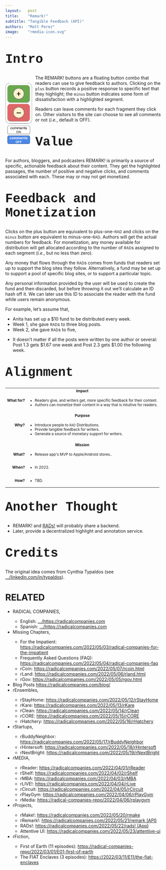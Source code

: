 ```yaml
---
layout:   post
title:    "Remark!"
subtitle: "Tangible Feedback (API)"
authors:  "Matt Perez"
image:    "rmedia-icon.svg"
---
```


<div style="display: none; ">
 <p>For authors, bloggers, and podcasters REMARK! is primarily a source of specific, actionable feedback about their content. They get the highlighted passages, the number of positive and negative clicks, and comments associated with each. These may or may not get monetized.</p>
</div>

<h1 style="font-size:40px; font-family:Courier New, monospace; margin-top:40px; ">Intro</h1>
 <img src="/assets/img/remark-buttons-vertical.svg" style="height:14em; float:left; padding:25px 10px 0 0; ">
 <p>The REMARK! buttons are a floating button combo that readers can use to give feedback to authors. Clicking on the <code>plus</code> button records a positive response to specific text that they highlight; the <code>minus</code> button indicates some form of dissatisfaction with a highlighted segment.</p>
 <p>Readers can leave comments for each fragment they click on. Other visitors to the site can choose to see all comments or not (<em>i.e.</em>, default is OFF).</p>

<h1 style="font-size:40px; font-family:Courier New, monospace; margin-top:40px; ">Value</h1>
 <p>For authors, bloggers, and podcasters REMARK! is primarily a source of specific, actionable feedback about their content. They get the highlighted passages, the number of positive and negative clicks, and comments associated with each. These may or may not get monetized.</p>

<h1 style="font-size:40px; font-family:Courier New, monospace; margin-top:40px; ">Feedback and Monetization</h1>
 <p>Clicks on the plus button are equivalent to plus-one-<span style="font-size:smaller; ">RAD</span> and clicks on the <code>minus</code> button are equivalent to minus-one-<span style="font-size:smaller; ">RAD</span>. Authors will get the actual numbers for feedback. For monetization, any money available for distribution will get allocated according to the number of <span style="font-size:smaller; ">RAD</span>s assigned to each segment (<em>i.e.</em>, but no less than zero).</p>
 <p>Any money that flows through the <span style="font-size:smaller; ">RAD</span>s comes from funds that readers set up to support the blog sites they follow. Alternatively, a fund may be set up to support a pool of specific blog sites, or to support a particular topic.</p>
 <p>Any personal information provided by the user will be used to create the fund and then discarded, but before throwing it out we’ll calculate an ID hash off it. We can later use this ID to associate the reader with the fund while users remain anonymous.</p>
 <p>For example, let’s assume that,</p>
 <ul>
  <li>Anita has set up a $10 fund to be distributed every week.</li>
  <li>Week 1, she gave <span style="font-size:smaller; ">RAD</span>s to three blog posts.</li>
  <li>Week 2, she gave <span style="font-size:smaller; ">RAD</span>s to five,</li>
 </ul>
 <ul>
  <li>It doesn’t matter if all the posts were written by one author or several: Post 1.3 gets $1.67 one week and Post 2.3 gets $1.00 the following week.</li>
 </ul>

<h1 style="font-size:40px; font-family:Courier New, monospace; margin-top:40px; ">Alignment</h1>
 <table>
 <tbody style="font-size:smaller; vertical-align:top; ">
  <tr>
   <td colspan="2" style="text-align:center; font-weight:bold; ">Impact</td>
  </tr>
  <tr>
   <td>
    <p style="text-align:right; font-weight:bold; ">What for?</p>
   </td>
   <td>
    <ul>
     <li>Readers give, and writers get, more specific feedback for their content.</li>
     <li>Authors can monetize their content in a way that is intuitive for readers.</li>
    </ul>
   </td>
  </tr>
  <tr>
   <td colspan="2"></td>
  </tr>
  <tr>
   <td colspan="2" style="text-align:center; font-weight:bold; ">Purpose</td>
  </tr>
  <tr>
   <td>
    <p style="text-align:right; font-weight:bold; ">Why?</p>
   </td>
   <td>
    <ul>
     <li>Introduce people to <span style="font-size:smaller; ">RAD</span> Distributions.</li>
     <li>Provide tangible feedback for writers.</li>
     <li>Generate a source of monetary support for writers.</li>
    </ul>
   </td>
  </tr>
  <tr>
   <td colspan="2"></td>
  </tr>
  <tr>
   <td colspan="2" style="text-align:center; font-weight:bold; ">Mission</td>
  </tr>
  <tr>
   <td>
    <p style="text-align:right; font-weight:bold; ">What?</p>
   </td>
   <td>
    <ul>
     <li>Release app's MVP to Apple/Android stores.</a>.</li>
    </ul>
   </td>
  </tr>
  <tr>
   <td>
    <p style="text-align:right; font-weight:bold; ">When?</p>
   </td>
   <td>
    <ul>
     <li>In 2022.</li>
    </ul>
   </td>
  </tr>
  <tr>
   <td>
    <p style="text-align:right; font-weight:bold; ">How?</p>
   </td>
   <td>
    <ul>
     <li>TBD.</li>
    </ul>
   </td>
  </tr>
 </tbody>
 </table>

<h1 style="font-size:40px; font-family:Courier New, monospace; margin-top:40px; ">Another Thought</h1>
 <ul>
  <li>REMARK! and <a href="https://docs.google.com/document/d/1bvcdgTSv0Fx9SfWV3ikev0yfwRXmR8sCqW4XNPhinhk/edit#">RADs!</a> will probably share a backend.</li>
  <li>Later, provide a decentralized highlight and annotation service.</li>
 </ul>

<h1 style="font-size:40px; font-family:Courier New, monospace; margin-top:40px; ">Credits</h1>
 <p>The original idea comes from Cynthia Typaldos (see <a href="https://www.linkedin.com/in/typaldos/">&hellip;/linkedin.com/in/typaldos</a>).</p>

<h1 class="_section">RELATED</h1>
 <ul>
  <li>RADICAL COMPANIES,</li>
   <ul>
    <li><a>English</a>: <a href="https://radicalcompanies.com" target="_blank">&hellip;/https://radicalcompanies.com</a></li>
    <li><a>Spanish</a>: <a href="https://radicalcompanies.com" target="_blank">&hellip;/https://radicalcompanies.com</a></li>
   </ul>
  <li>Missing Chapters,</li>
   <ul>
    <li>For the Impatient: <a href="https://radicalcompanies.com/2022/05/03/radical-companies-for-the-impatient" target="_blank">https://radicalcompanies.com/2022/05/03/radical-companies-for-the-impatient</a></li>
    <li>Frequently Asked Questions (FAQ): <a href="https://radicalcompanies.com/2022/05/04/radical-companies-faq" target="_blank">https://radicalcompanies.com/2022/05/04/radical-companies-faq</a></li>
    <li>rCoin: <a href="https://radicalcompanies.com/2022/05/07/rcoin.html" target="_blank">https://radicalcompanies.com/2022/05/07/rcoin.html</a></li>
    <li>rLand: <a href="https://radicalcompanies.com/2022/05/06/rland.html" target="_blank">https://radicalcompanies.com/2022/05/06/rland.html</a></li>
    <li>rGov: <a href="https://radicalcompanies.com/2022/05/05/rgov.html" target="_blank">https://radicalcompanies.com/2022/05/05/rgov.html</a></li>
   </ul>
   <li>Blog Posts <a href="https://radicalcompanies.com/blog/" target="_blank">https://radicalcompanies.com/blog/</a></li>
   <li>rEnsembles,</li>
    <ul>
     <li> rStayHome: <a href="https://radicalcompanies.com/2022/05/12/rStayHome" target="_blank">https://radicalcompanies.com/2022/05/12/rStayHome</a></li>
     <li>     rKare: <a href="https://radicalcompanies.com/2022/05/13/rKare" target="_blank">https://radicalcompanies.com/2022/05/13/rKare</a></li>
     <li>    rClean: <a href="https://radicalcompanies.com/2022/05/14/rClean" target="_blank">https://radicalcompanies.com/2022/05/14/rClean</a></li>
     <li>     rCORE: <a href="https://radicalcompanies.com/2022/05/15/rCORE" target="_blank">https://radicalcompanies.com/2022/05/15/rCORE</a></li>
     <li>rHatchery: <a href="https://radicalcompanies.com/2022/05/16/rHatchery" target="_blank">https://radicalcompanies.com/2022/05/16/rHatchery</a></li>
    </ul>
   <li>rStartups,</li>
    <ul>
     <li>rBuddyNeighbor: <a href="https://radicalcompanies.com/2022/05/17/rBuddyNeighbor" target="_blank">https://radicalcompanies.com/2022/05/17/rBuddyNeighbor</a></li>
     <li>   rHintersoft: <a href="https://radicalcompanies.com/2022/05/18/rHintersoft" target="_blank">https://radicalcompanies.com/2022/05/18/rHintersoft</a></li> 
     <li>   rNextBright: <a href="https://radicalcompanies.com/2022/05/19/rNextBright" target="_blank">https://radicalcompanies.com/2022/05/19/rNextBright</a></li>
    </ul>
   <li>rMEDIA,</li>
    <ul>
     <li> rReader: <a href="https://radicalcompanies.com/2022/04/01/rReader" target="_blank">https://radicalcompanies.com/2022/04/01/rReader</a></li>
     <li>  rShelf: <a href="https://radicalcompanies.com/2022/04/02/rShelf" target="_blank">https://radicalcompanies.com/2022/04/02/rShelf</a></li>
     <li>    rMBA: <a href="https://radicalcompanies.com/2022/04/03/rMBA" target="_blank">https://radicalcompanies.com/2022/04/03/rMBA</a></li>
     <li>  rLIVE!: <a href="https://radicalcompanies.com/2022/04/04/rLive" target="_blank">https://radicalcompanies.com/2022/04/04/rLive</a></li>
     <li>rCircuit: <a href="https://radicalcompanies.com/2022/04/05/rCircuit" target="_blank">https://radicalcompanies.com/2022/04/05/rCircuit</a></li>
     <li>rPlayGym: <a href="https://radicalcompanies.com/2022/04/06/rPlayGym" target="_blank">https://radicalcompanies.com/2022/04/06/rPlayGym</a></li>
     <li>  rMedia: <a href="https://radical-companies-repo/2022/04/06/rplaygym" target="_blank">https://radical-companies-repo/2022/04/06/rplaygym</a></li>
    </ul>
   <li>rProjects,</li>
    <ul>
     <li>      rMake!: <a href="https://radicalcompanies.com/2022/05/20/rmake" target="_blank">https://radicalcompanies.com/2022/05/20/rmake</a></li>
     <li>    rRemark!: <a href="https://radicalcompanies.com/2022/05/21/remark" target="_blank">https://radicalcompanies.com/2022/05/21/remark (API)</a></li>
     <li>       RADs!: <a href="https://radicalcompanies.com/2022/05/22/rads!" target="_blank">https://radicalcompanies.com/2022/05/22/rads! (App)</a></li>
     <li>Attentive UI: <a href="https://radicalcompanies.com/2022/05/23/attentive-ui" target="_blank">https://radicalcompanies.com/2022/05/23/attentive-ui</a></li>
    </ul>
   <li>rFiction,</li>
    <ul>
     <li>  First of Earth (11 episodes): <a href="https://radical-companies-repo/2022/03/01/E01-first-of-earth" target="_blank">https://radical-companies-repo/2022/03/01/E01-first-of-earth</a></li>
     <li>The FIAT Enclaves (3 episodes): <a href="https://2022/03/11/E11/the-fiat-enclaves" target="_blank">https://2022/03/11/E11/the-fiat-enclaves</a></li>
    </ul>
